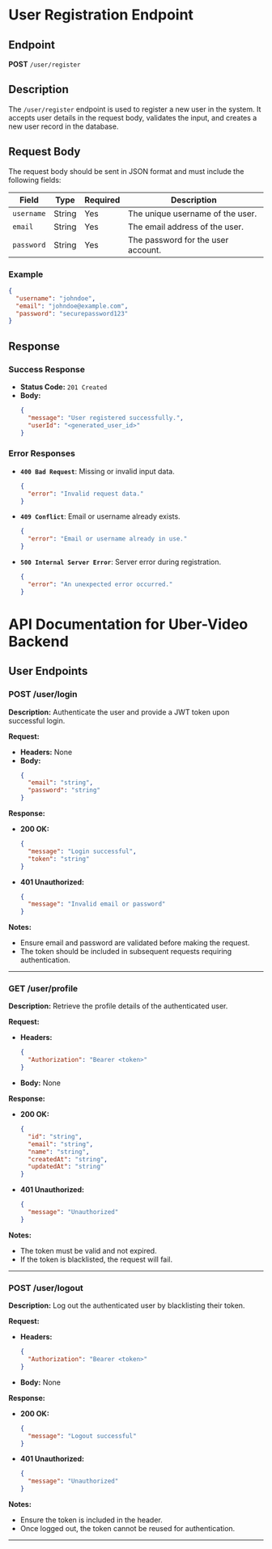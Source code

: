 # User Registration Endpoint

## Endpoint

**POST** `/user/register`

## Description
The `/user/register` endpoint is used to register a new user in the system. It accepts user details in the request body, validates the input, and creates a new user record in the database.

## Request Body
The request body should be sent in JSON format and must include the following fields:

| Field         | Type   | Required | Description                        |
|---------------|--------|----------|------------------------------------|
| `username`    | String | Yes      | The unique username of the user.  |
| `email`       | String | Yes      | The email address of the user.    |
| `password`    | String | Yes      | The password for the user account.|

### Example
```json
{
  "username": "johndoe",
  "email": "johndoe@example.com",
  "password": "securepassword123"
}
```

## Response

### Success Response
- **Status Code:** `201 Created`
- **Body:**
  ```json
  {
    "message": "User registered successfully.",
    "userId": "<generated_user_id>"
  }
  ```

### Error Responses

- **`400 Bad Request`**: Missing or invalid input data.
  ```json
  {
    "error": "Invalid request data."
  }
  ```

- **`409 Conflict`**: Email or username already exists.
  ```json
  {
    "error": "Email or username already in use."
  }
  ```

- **`500 Internal Server Error`**: Server error during registration.
  ```json
  {
    "error": "An unexpected error occurred."
  }
  
# API Documentation for Uber-Video Backend

## User Endpoints

### POST /user/login
**Description:**
Authenticate the user and provide a JWT token upon successful login.

**Request:**
- **Headers:** None
- **Body:**
  ```json
  {
    "email": "string",
    "password": "string"
  }
  ```

**Response:**
- **200 OK:**
  ```json
  {
    "message": "Login successful",
    "token": "string"
  }
  ```
- **401 Unauthorized:**
  ```json
  {
    "message": "Invalid email or password"
  }
  ```

**Notes:**
- Ensure email and password are validated before making the request.
- The token should be included in subsequent requests requiring authentication.

---

### GET /user/profile
**Description:**
Retrieve the profile details of the authenticated user.

**Request:**
- **Headers:**
  ```json
  {
    "Authorization": "Bearer <token>"
  }
  ```
- **Body:** None

**Response:**
- **200 OK:**
  ```json
  {
    "id": "string",
    "email": "string",
    "name": "string",
    "createdAt": "string",
    "updatedAt": "string"
  }
  ```
- **401 Unauthorized:**
  ```json
  {
    "message": "Unauthorized"
  }
  ```

**Notes:**
- The token must be valid and not expired.
- If the token is blacklisted, the request will fail.

---

### POST /user/logout
**Description:**
Log out the authenticated user by blacklisting their token.

**Request:**
- **Headers:**
  ```json
  {
    "Authorization": "Bearer <token>"
  }
  ```
- **Body:** None

**Response:**
- **200 OK:**
  ```json
  {
    "message": "Logout successful"
  }
  ```
- **401 Unauthorized:**
  ```json
  {
    "message": "Unauthorized"
  }
  ```

**Notes:**
- Ensure the token is included in the header.
- Once logged out, the token cannot be reused for authentication.

---

